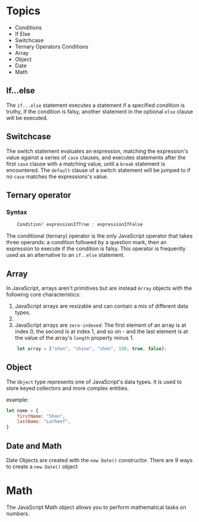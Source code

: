 # Topics

- Conditions
- If Else
- Switchcase
- Ternary Operators Conditions
- Array
- Object
- Date
- Math

## If...else

The `if...else` statement executes a statement if a specified condition is truthy, if the condition is falsy, another statement in the optional `else` clause will be executed.

## Switchcase

The switch statement evaluates an expression, matching the expression's value against a series of `case` clauses, and executes statements after the first `case` clause with a matching value, until a `break` statement is encountered. The `default` clause of a switch statement will be jumped to if no `case` matches the expressions's value.

## Ternary operator

### Syntax

```Javascript
    Condition? expressionIfTrue : expressionIfFalse
```

The conditional (ternary) operator is the only JavaScript operator that takes three operands: a condition followed by a question mark, then an expression to execute if the condition is falsy. This operator is frequently used as an alternative to an `if..else` statement.

## Array

In JavaScript, arrays aren't primitives but are instead `Array` objects with the following core characteristics:

1. JavaScript arrays are resizable and can contain a mix of different data types.
2.
3. JavaScript arrays are `zero-indexed`: The first element of an array is at index 0, the second is at index 1, and so on - and the last element is at the value of the array's `length` property minus 1.

```JavaScript
    let array = ["shon", "shine", "shon", 188, true, false];
```

## Object

The `Object` type represents one of JavaScript's data types. it is used to store keyed collectors and more complex entities.

example: 
```JavaScript
let name = {
    firstName: "Shon",
    lastName: "Latheef",
}
```    
## Date and Math

Date Objects are created with the `new Date()` constructor. There are 9 ways to create a `new Date()` object

# Math

The JavaScript Math object allows you to perform mathematical tasks on numbers.